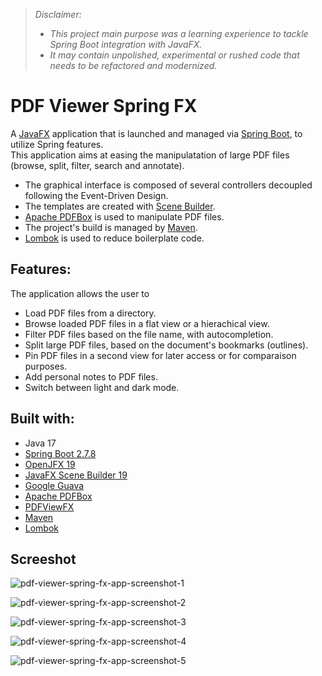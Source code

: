 >*Disclaimer:* 
>- *This project main purpose was a learning experience to tackle Spring Boot integration with JavaFX.*
>- *It may contain unpolished, experimental or rushed code that needs to be refactored and modernized.*

# PDF Viewer Spring FX  

A [JavaFX](https://openjfx.io) application that is launched and managed via [Spring Boot](https://spring.io/projects/spring-boot), to utilize Spring features.  
This application aims at easing the manipulatation of large PDF files (browse, split, filter, search and annotate).

- The graphical interface is composed of several controllers decoupled following the Event-Driven Design.  
- The templates are created with [Scene Builder](https://gluonhq.com/products/scene-builder).  
- [Apache PDFBox](https://pdfbox.apache.org) is used to manipulate PDF files.  
- The project's build is managed by [Maven](https://maven.apache.org).  
- [Lombok](https://projectlombok.org) is used to reduce boilerplate code.  

## Features:
The application allows the user to
- Load PDF files from a directory.  
- Browse loaded PDF files in a flat view or a hierachical view.  
- Filter PDF files based on the file name, with autocompletion.  
- Split large PDF files, based on the document's bookmarks (outlines).  
- Pin PDF files in a second view for later access or for comparaison purposes.  
- Add personal notes to PDF files.
- Switch between light and dark mode.  


## Built with:
- Java 17
- [Spring Boot 2.7.8](https://spring.io/projects/spring-boot)
- [OpenJFX 19](https://openjfx.io)
- [JavaFX Scene Builder 19](https://gluonhq.com/products/scene-builder)
- [Google Guava](https://github.com/google/guava)
- [Apache PDFBox](https://pdfbox.apache.org)
- [PDFViewFX](https://github.com/dlsc-software-consulting-gmbh)
- [Maven](https://maven.apache.org)
- [Lombok](https://projectlombok.org)

## Screeshot

![pdf-viewer-spring-fx-app-screenshot-1](https://user-images.githubusercontent.com/76587083/220027684-b090360f-fe09-405a-be72-a0a389e27a04.png)  

![pdf-viewer-spring-fx-app-screenshot-2](https://user-images.githubusercontent.com/76587083/220027687-84f4f3e6-6189-42ea-96cc-53d942a2e9f2.png)  

![pdf-viewer-spring-fx-app-screenshot-3](https://user-images.githubusercontent.com/76587083/220027691-6343f108-9790-49a3-8d23-13abe070de1b.png)  

![pdf-viewer-spring-fx-app-screenshot-4](https://user-images.githubusercontent.com/76587083/220027694-abdb7539-dc25-4dfb-aa1e-3f0d372b1f06.png)  

![pdf-viewer-spring-fx-app-screenshot-5](https://user-images.githubusercontent.com/76587083/220028248-b5ffa309-293d-4bcd-9c8a-8c1e837be7bf.png)  


